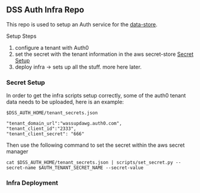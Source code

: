 ## DSS Auth Infra Repo

This repo is used to setup an Auth service for the [data-store](https://github.com/databiosphere/data-store).


Setup Steps

1. configure a tenant with Auth0
1. set the secret with the tenant information in the aws secret-store [Secret Setup](#Secret-Setup)
1. deploy infra -> sets up all the stuff. more here later. 



### Secret Setup
In order to get the infra scripts setup correctly, some of the auth0 tenant data needs to be uploaded, here is an example:

`$DSS_AUTH_HOME/tenant_secrets.json`
```
"tenant_domain_url":"wassupdawg.auth0.com",
"tenant_client_id":"2333",
"tenant_client_secret": "666"
```
Then use the following command to set the secret within the aws secret manager
```
cat $DSS_AUTH_HOME/tenant_secrets.json | scripts/set_secret.py --secret-name $AUTH_TENANT_SECRET_NAME --secret-value 
```

### Infra Deployment


